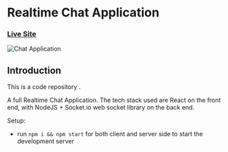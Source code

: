 # Realtime Chat Application

### [Live Site](https://realtime-chat-application.netlify.com)

![Chat Application](https://i.ytimg.com/vi/ZwFA3YMfkoc/maxresdefault.jpg)

## Introduction
This is a code repository . 

A full Realtime Chat Application. The tech stack used are React on the front end, with NodeJS + Socket.io web socket library on the back end. 


Setup:
- run ```npm i && npm start``` for both client and server side to start the development server
